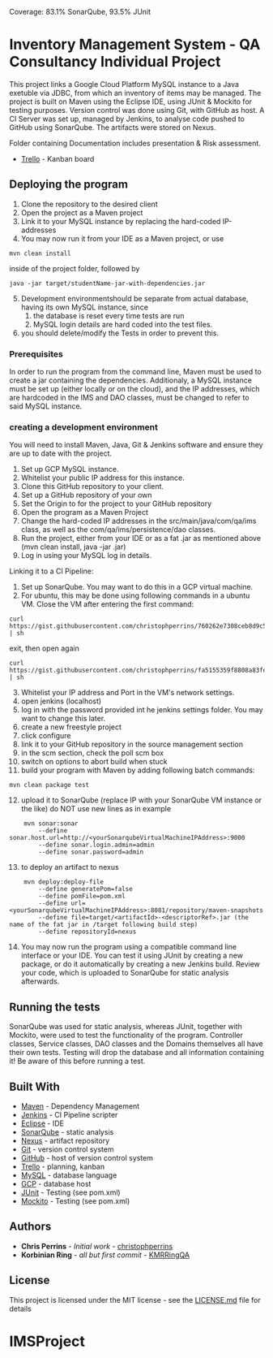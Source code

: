 Coverage: 83.1% SonarQube, 93.5% JUnit 

# Inventory Management System - QA Consultancy Individual Project

This project links a Google Cloud Platform MySQL instance to a Java exetuble via JDBC, from which an inventory of items may be managed.
The project is built on Maven using the Eclipse IDE, using JUnit & Mockito for testing purposes. 
Version control was done using Git, with GitHub as host. 
A CI Server was set up, managed by Jenkins, to analyse code pushed to GitHub using SonarQube. The artifacts were stored on Nexus.

Folder containing Documentation includes presentation & Risk assessment.
* [Trello](https://trello.com/b/drVMqO2w/qainventoryproject) - Kanban board

## Deploying the program

1) Clone the repository to the desired client
2) Open the project as a Maven project
3) Link it to your MySQL instance by replacing the hard-coded IP-addresses
4) You may now run it from your IDE as a Maven project, or use 

```
mvn clean install
```
inside of the project folder, followed by
```
java -jar target/studentName-jar-with-dependencies.jar
```
5) Development environmentshould be separate from actual database, having its own MySQL instance, since
	1) the database is reset every time tests are run
	2) MySQL login details are hard coded into the test files.
6) you should delete/modify the Tests in order to prevent this.
	
### Prerequisites

In order to run the program from the command line, Maven must be used to create a jar containing the dependencies.
Additionaly, a MySQL instance must be set up (either locally or on the cloud), and the IP addresses, which are hardcoded in the IMS and DAO classes, must be changed to refer to said MySQL instance.

### creating a development environment

You will need to install
Maven, Java, Git & Jenkins software and ensure they are up to date with the project.

1) Set up GCP MySQL instance. 
2) Whitelist your public IP address for this instance.
3) Clone this GitHub repository to your client.
4) Set up a GitHub repository of your own
5) Set the Origin to for the project to your GitHub repository
6) Open the program as a Maven Project
7) Change the hard-coded IP addresses in the src/main/java/com/qa/ims class, as well as the com/qa/ims/persistence/dao classes.
8) Run the project, either from your IDE or as a fat .jar as mentioned above (mvn clean install, java -jar <name>.jar)
9) Log in using your MySQL log in details.

Linking it to a CI Pipeline:
1) Set up SonarQube. You may want to do this in a GCP virtual machine.
2) For ubuntu, this may be done using following commands in a ubuntu VM. Close the VM after entering the first command:
```
curl https://gist.githubusercontent.com/christophperrins/760262e7308ceb8d9c51b4b984792a43/raw/00970ff2aa1857ab54f573f750c9f4f23d6c9578/installDocker.sh | sh
```
exit, then open again
```
curl https://gist.githubusercontent.com/christophperrins/fa5155359f8808a83fee7e34abb21769/raw/10f8cee4968fe76510b9e6a04cb6c679be92b466/installSonaqubeWithDocker.sh | sh
```
3) Whitelist your IP address and Port in the VM's network settings.
4) open jenkins (localhost)
5) log in with the password provided int he jenkins settings folder. You may want to change this later.
6) create a new freestyle project
7) click configure
8) link it to your GitHub repository in the source management section
9) in the scm section, check the poll scm box
10) switch on options to abort build when stuck
11) build your program with Maven by adding following batch commands:
```
mvn clean package test
```
12) upload it to SonarQube (replace IP with your SonarQube VM instance or the like) do NOT use new lines as in example
```
	mvn sonar:sonar
		--define sonar.host.url=http://<yourSonarqubeVirtualMachineIPAddress>:9000
		--define sonar.login.admin=admin
		--define sonar.password=admin
```
13) to deploy an artifact to nexus
```
	mvn deploy:deploy-file
		--define generatePom=false 
		--define pomFile=pom.xml 
		--define url=<yourSonarqubeVirtualMachineIPAddress>:8081/repository/maven-snapshots 
		--define file=target/<artifactId>-<descriptorRef>.jar (the name of the fat jar in /target following build step)
		--define repositoryId=nexus
```
14) You may now run the program using a compatible command line interface or your IDE. You can test it using JUnit by creating a new package, or do it automatically by creating a new Jenkins build. Review your code, which is uploaded to SonarQube for static analysis afterwards.

## Running the tests

SonarQube was used for static analysis, whereas JUnit, together with Mockito, were used to test the functionality of the program.
Controller classes, Service classes, DAO classes and the Domains themselves all have their own tests. 
Testing will drop the database and all information containing it! Be aware of this before running a test.

## Built With

* [Maven](https://maven.apache.org/) - Dependency Management
* [Jenkins](https://jenkins.io/) - CI Pipeline scripter
* [Eclipse](https://www.eclipse.org/downloads/) - IDE
* [SonarQube](https://www.sonarqube.org/) - static analysis
* [Nexus](https://www.sonatype.com/product-nexus-repository/) - artifact repository
* [Git](https://git-scm.com/) - version control system
* [GitHub](https://github.com/) - host of version control system
* [Trello](https://trello.com/) - planning, kanban
* [MySQL](https://www.mysql.com/) - database language
* [GCP](https://cloud.google.com/) - database host
* [JUnit](https://junit.org/junit5/) - Testing (see pom.xml)
* [Mockito](https://site.mockito.org/) - Testing (see pom.xml) 


## Authors

* **Chris Perrins** - *Initial work* - [christophperrins](https://github.com/christophperrins)
* **Korbinian Ring** - *all but first commit* - [KMRRingQA](https://github.com/KMRRingQA)

## License

This project is licensed under the MIT license - see the [LICENSE.md](LICENSE.md) file for details 

# IMSProject
